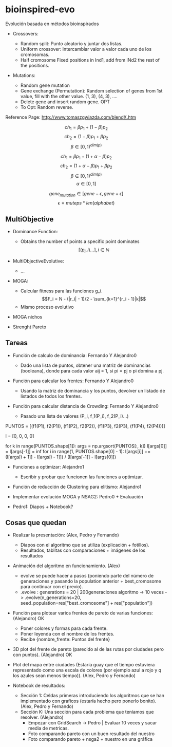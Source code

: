 # bioinspired-evo
Evolución basada en métodos bioinspirados

* Crossovers:
    - Random split: Punto aleatorio y juntar dos listas.
    - Uniform crossover: Intercambiar valor a valor cada uno de los cromosomas.
    - Half cromosome Fixed positions in Ind1, add from INd2 the rest of the positions.

* Mutations:
    - Random gene mutation
    - Gene exchange (Permutation): Random selection of genes from 1st value, fill with the other value.
(1, 3), (4, 3), ....
    - Delete gene and insert random gene. OPT
    - To Opt: Random reverse.

Reference Page: <http://www.tomaszgwiazda.com/blendX.htm>

$$ch_1 = \beta p_1 + (1 - \beta) p_2$$
$$ch_2 = (1 - \beta) p_1 + \beta p_2$$
$$\beta \in [0, 1)^{dim(p)}$$

$$ch_1 = \beta p_1 + (1 + \alpha - \beta) p_2$$
$$ch_2 = (1 + \alpha - \beta) p_1 + \beta p_2$$
$$\beta \in [0, 1)^{dim(p)}$$
$$\alpha \in [0, 1]$$

$$gene_{mutation} \in [gene - \epsilon, gene + \epsilon]$$
$$\epsilon = muteps * len(alphabet)$$


## MultiObjective

* Dominance Function:
    * Obtains the number of points a specific point dominates
    $$[(p_i, i)...], i \in \mathbb{N}$$

* MultiObjectiveEvolutive:
    * ...

* MOGA:
    * Calcular fitness para las funciones g_i.
    $$F_i = N  - (|r_i| - 1)/2 - \sum_{k=1}^{r_i - 1}|k|$$
    * Mismo proceso evolutivo

* MOGA nichos

* Strenght Pareto



## Tareas

* Función de calculo de dominancia: Fernando Y Alejandro0
    - Dado una lista de puntos, obtener una matriz de dominancias (booleana), donde para cada valor aij = 1, si pi = pj o pi domina a pj.

* Función para calcular los frentes: Fernando Y Alejandro0
    - Usando la matriz de dominancia y los puntos, devolver un listado de listados de todos los frentes.

* Función para calcular distancia de Crowding: Fernando Y Alejandro0
    - Pasado una lista de valores (P_i, f_1(P_i), f_2(P_i)...)

PUNTOS = [(f1(P1), f2(P1)), (f1(P2), f2(P2)), (f1(P3), f2(P3), (f1(P4), f2(P4)))]

I = [0, 0, 0, 0]

for k in range(PUNTOS.shape[1]):
    args = np.argsort(PUNTOS[:, k])
    I[args[0]] = I[args[-1]] = inf
    for i in range(1, PUNTOS.shape[0] - 1):
        I[args[i]] += (I[args[i + 1]] - I[args[i - 1]]) / (I[args[-1]] - I[args[0]])

* Funciones a optimizar: Alejandro1
    - Escribir y probar que funcionen las funciones a optimizar.

* Función de reducción de Clustering para elitismo: Alejandro1

* Implementar evolución MOGA y NSAG2: Pedro0 + Evaluación

* Pedro1: Diapos + Notebook?


## Cosas que quedan

* Realizar la presentación: (Alex, Pedro y Fernando)
    - Diapos con el algoritmo que se utiliza (explicación + fotillos).
    - Resultados, tablitas con comparaciones + imágenes de los resultados

* Animación del algoritmo en funcionamiento. (Alex)
    - evolve se puede hacer a pasos (poniendo parte del número de generaciones y pasando la population anterior + best_cromosome para continuar con el previo).
    - .evolve : generations = 20 | 200generaciones algoritmo -> 10 veces -> .evolve(n_generations=20, seed_population=res["best_cromosome"] + res["population"])

* Función para plotear varios frentes de pareto de varias funciones: (Alejandro) OK
    * Poner colores y formas para cada frente.
    * Poner leyenda con el nombre de los frentes.
    * Recibe {nombre_frente: Puntos del frente}

* 3D plot del frente de pareto (parecido al de las rutas por ciudades pero con puntos). (Alejandro) OK

* Plot del mapa entre ciudades (Estaría guay que el tiempo estuviera representado como una escala de colores (por ejemplo azul a rojo y q los azules sean menos tiempo)). (Alex, Pedro y Fernando)

* Notebook de resultados:
    * Sección 1: Celdas primeras introduciendo los algoritmos que se han implementado con graficos (estaría hecho pero ponerlo bonito). (Alex, Pedro y Fernando)
    * Sección K: Una sección para cada problema que teníamos que resolver. (Alejandro)
        - Empezar con GridSearch -> Pedro | Evaluar 10 veces y sacar media de metricas.
        - Foto comparando pareto con un buen resultado del nuestro
        - Foto comparando pareto + nsga2 + nuestro en una gráfica

